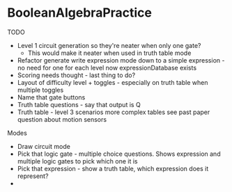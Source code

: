 # BooleanAlgebraPractice

TODO
- Level 1 circuit generation so they're neater when only one gate?
  - This would make it neater when used in truth table mode
- Refactor generate write expression mode down to a simple expression - no need for one for each level now expressionDatabase exists 
- Scoring needs thought - last thing to do?
- Layout of difficulty level + toggles - especially on truth table when multiple toggles
- Name that gate buttons
- Truth table questions - say that output is Q
- Truth table - level 3 scenarios more complex tables see past paper question about motion sensors
  
Modes
- Draw circuit mode
- Pick that logic gate - multiple choice questions. Shows expression and multiple logic gates to pick which one it is
- Pick that expression - show a truth table, which expression does it represent?
- 